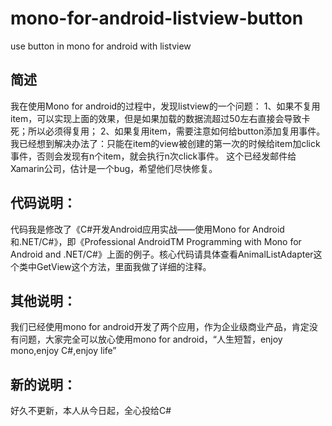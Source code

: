 mono-for-android-listview-button
================================

use button in mono for android with listview

## **简述**
我在使用Mono for android的过程中，发现listview的一个问题：
1、如果不复用item，可以实现上面的效果，但是如果加载的数据流超过50左右直接会导致卡死；所以必须得复用；
2、如果复用item，需要注意如何给button添加复用事件。我已经想到解决办法了：只能在item的view被创建的第一次的时候给item加click事件，否则会发现有n个item，就会执行n次click事件。
这个已经发邮件给Xamarin公司，估计是一个bug，希望他们尽快修复。

## **代码说明：**
代码我是修改了《C#开发Android应用实战——使用Mono for Android和.NET/C#》，即《Professional AndroidTM Programming with Mono for Android and .NET/C#》上面的例子。核心代码请具体查看AnimalListAdapter这个类中GetView这个方法，里面我做了详细的注释。

## **其他说明：**
我们已经使用mono for android开发了两个应用，作为企业级商业产品，肯定没有问题，大家完全可以放心使用mono for android，“人生短暂，enjoy mono,enjoy C#,enjoy life”
## **新的说明：**
好久不更新，本人从今日起，全心投给C#
